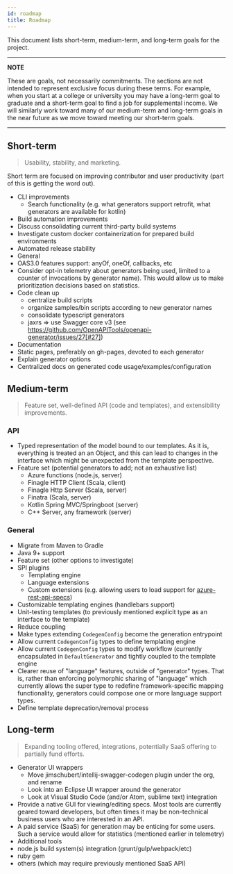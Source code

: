 ```yaml
---
id: roadmap
title: Roadmap
---
```


This document lists short-term, medium-term, and long-term goals for the project.

---

**NOTE**

These are goals, not necessarily commitments. The sections are not intended to represent exclusive focus during these terms. For example, when you start at a college or university you may have a long-term goal to graduate and a short-term goal to find a job for supplemental income. We will similarly work toward many of our medium-term and long-term goals in the near future as we move toward meeting our short-term goals.

---

## Short-term

> Usability, stability, and marketing.

Short term are focused on improving contributor and user productivity (part of this is getting the word out).

* CLI improvements
  * Search functionality (e.g. what generators support retrofit, what generators are available for kotlin)
* Build automation improvements
* Discuss consolidating current third-party build systems
* Investigate custom docker containerization for prepared build environments
* Automated release stability
* General
* OAS3.0 features support: anyOf, oneOf, callbacks, etc
* Consider opt-in telemetry about generators being used, limited to a counter of invocations by generator name). This would allow us to make prioritization decisions based on statistics.
* Code clean up
  * centralize build scripts
  * organize samples/bin scripts according to new generator names
  * consolidate typescript generators
  * jaxrs => use Swagger core v3 (see https://github.com/OpenAPITools/openapi-generator/issues/27[#27])
* Documentation
* Static pages, preferably on gh-pages, devoted to each generator
* Explain generator options
* Centralized docs on generated code usage/examples/configuration

## Medium-term

> Feature set, well-defined API (code and templates), and extensibility improvements.

### API
* Typed representation of the model bound to our templates. As it is, everything is treated an an Object, and this can lead to changes in the interface which might be unexpected from the template perspective.
* Feature set (potential generators to add; not an exhaustive list)
  * Azure functions (node.js, server)
  * Finagle HTTP Client (Scala, client)
  * Finagle Http Server (Scala, server)
  * Finatra (Scala, server)
  * Kotlin Spring MVC/Springboot (server)
  * C++ Server, any framework (server)

### General
* Migrate from Maven to Gradle
* Java 9+ support
* Feature set (other options to investigate)
* SPI plugins
  * Templating engine
  * Language extensions
  * Custom extensions (e.g. allowing users to load support for [azure-rest-api-specs](https://github.com/Azure/azure-rest-api-specs))
* Customizable templating engines (handlebars support)
* Unit-testing templates (to previously mentioned explicit type as an interface to the template)
* Reduce coupling
* Make types extending `CodegenConfig` become the generation entrypoint
* Allow current `CodegenConfig` types to define templating engine
* Allow current `CodegenConfig` types to modify workflow (currently encapsulated in `DefaultGenerator` and tightly coupled to the template engine
* Clearer reuse of "language" features, outside of "generator" types. That is, rather than enforcing polymorphic sharing of "language" which currently allows the super type to redefine framework-specific mapping functionality, generators could compose one or more language support types.
* Define template deprecation/removal process

## Long-term

> Expanding tooling offered, integrations, potentially SaaS offering to partially fund efforts.

* Generator UI wrappers
  * Move jimschubert/intellij-swagger-codegen plugin under the org, and rename
  * Look into an Eclipse UI wrapper around the generator
  * Look at Visual Studio Code (and/or Atom, sublime text) integration
* Provide a native GUI for viewing/editing specs. Most tools are currently geared toward developers, but often times it may be non-technical business users who are interested in an API.
* A paid service (SaaS) for generation may be enticing for some users. Such a service would allow for statistics (mentioned earlier in telemetry)
* Additional tools
* node.js build system(s) integration (grunt/gulp/webpack/etc)
* ruby gem
* others (which may require previously mentioned SaaS API)
